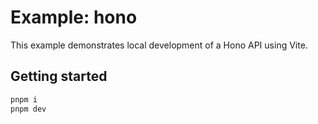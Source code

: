 # Example: hono

This example demonstrates local development of a Hono API using Vite.

## Getting started

```bash
pnpm i
pnpm dev
```
